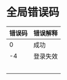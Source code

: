 全局错误码
===

| 错误码 | 错误解释 |  
| --- | --- |  
| 0 | 成功 |  
| -4 | 登录失效 | 
|   |   |
|   |   | 
|   |   | 
|   |   | 
|   |   | 